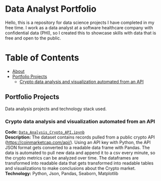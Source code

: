 # Data Analyst Portfolio

Hello, this is a repository for data science projects I have completed in my free time. I work as a data analyst at a software healthcare company with confidential data (PHI), so I created this to showcase skills with data that is free and open to the public.
<br>

# Table of Contents
- [About](#about)
- [Portfolio Projects](#portfolio-projects)
	+ [Crypto data analysis and visualization automated from an API](#Crypto-data-analysis-and-visualization-automated-from-an-API)

## Portfolio Projects
Data analysis projects and technology stack used.

### Crypto data analysis and visualization automated from an API
**Code:** [`Data_Analysis_Crypto_API.ipynb`](https://github.com/sophielindsay/Data-Analyst-Portfolio/blob/main/Data_Analysis_Crypto_API.ipynb)   
**Description:** The dataset contains records pulled from a public crypto API (https://coinmarketcap.com/api/). Using an API key with Python, the API JSON format gets converted to a readable data frame with Pandas. The data is automated to pull new data and append it to a csv every minute, so the crypto metrics can be analyzed over time. The dataframes are transformed into readable data that gets transformed into readable tables and visualizations to make conclusions about the Crypto market.<br>
**Technology:** Python, Json, Pandas, Seaborn, Matplotlib 
